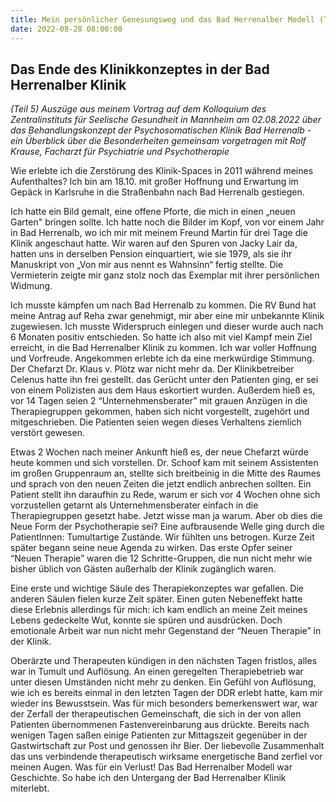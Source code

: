 ```yaml
---
title: Mein persönlicher Genesungsweg und das Bad Herrenalber Modell (Teil 5)
date: 2022-08-28 08:00:00
---
```


## Das Ende des Klinikkonzeptes in der Bad Herrenalber Klinik

_(Teil 5) Auszüge aus meinem Vortrag auf dem Kolloquium des Zentralinstituts für Seelische Gesundheit in Mannheim am 02.08.2022 über das Behandlungskonzept der Psychosomatischen Klinik Bad Herrenalb - ein Überblick über die Besonderheiten gemeinsam vorgetragen mit Rolf Krause, Facharzt für Psychiatrie und Psychotherapie_

Wie erlebte ich die Zerstörung des Klinik-Spaces in 2011 während meines Aufenthaltes?
Ich bin am 18.10. mit großer Hoffnung und Erwartung im Gepäck in Karlsruhe in die Straßenbahn nach Bad Herrenalb gestiegen.

Ich hatte ein Bild gemalt, eine offene Pforte, die mich in einen „neuen Garten" bringen sollte. Ich hatte noch die Bilder im Kopf, von vor einem Jahr in Bad Herrenalb, wo ich mir mit meinem Freund Martin für drei Tage die Klinik angeschaut hatte. Wir waren auf den Spuren von Jacky Lair da, hatten uns in derselben Pension einquartiert, wie sie 1979, als sie ihr Manuskript von „Von mir aus nennt es Wahnsinn“ fertig stellte. Die Vermieterin zeigte mir ganz stolz noch das Exemplar mit ihrer persönlichen Widmung.

Ich musste kämpfen um nach Bad Herrenalb zu kommen. Die RV Bund hat meine Antrag auf Reha zwar genehmigt, mir aber eine mir unbekannte Klinik zugewiesen. Ich musste Widerspruch einlegen und dieser wurde auch nach 6 Monaten positiv entschieden. So hatte ich also mit viel Kampf mein Ziel erreicht, in die Bad Herrenalber Klinik zu kommen. Ich war voller Hoffnung und Vorfreude. Angekommen erlebte ich da eine merkwürdige Stimmung. Der Chefarzt Dr. Klaus v. Plötz war nicht mehr da. Der Klinikbetreiber Celenus hatte ihn frei gestellt. das Gerücht unter den Patienten ging, er sei von einem Polizisten aus dem Haus eskortiert wurden. Außerdem hieß es, vor 14 Tagen seien 2 “Unternehmensberater” mit grauen Anzügen in die Therapiegruppen gekommen, haben sich nicht vorgestellt,  zugehört und mitgeschrieben. Die Patienten seien wegen dieses Verhaltens ziemlich verstört gewesen.

Etwas 2 Wochen nach meiner Ankunft hieß es, der neue Chefarzt würde heute kommen und sich vorstellen. Dr. Schoof kam mit seinem Assistenten im großen Gruppenraum an, stellte sich breitbeinig in die Mitte des Raumes und sprach von den neuen Zeiten die jetzt endlich anbrechen sollten. Ein Patient stellt ihn daraufhin zu Rede, warum er sich vor 4 Wochen ohne sich vorzustellen getarnt als Unternehmensberater einfach in die Therapiegruppen gesetzt habe. Jetzt wisse man ja warum. Aber ob dies die Neue Form der Psychotherapie sei? Eine aufbrausende Welle ging durch die PatientInnen: Tumultartige Zustände. Wir fühlten uns betrogen.
Kurze Zeit später begann seine neue Agenda zu wirken. Das erste Opfer seiner “Neuen Therapie” waren die 12 Schritte-Gruppen, die nun nicht mehr wie bisher üblich von Gästen außerhalb der Klinik zugänglich waren.  

Eine erste und wichtige Säule des Therapiekonzeptes war gefallen. Die anderen Säulen fielen kurze Zeit später. Einen guten Nebeneffekt hatte diese Erlebnis allerdings für mich: ich kam endlich an meine Zeit meines Lebens gedeckelte Wut, konnte sie spüren und ausdrücken. Doch emotionale Arbeit war nun nicht mehr Gegenstand der “Neuen Therapie” in der Klinik.

Oberärzte und Therapeuten kündigen in den nächsten Tagen fristlos, alles war in Tumult und Auflösung. An einen geregelten Therapiebetrieb war unter diesen Umständen nicht mehr zu denken. Ein Gefühl von Auflösung, wie ich es bereits einmal in den letzten Tagen der DDR erlebt hatte, kam mir wieder ins Bewusstsein. Was für mich besonders bemerkenswert war, war der Zerfall der therapeutischen Gemeinschaft, die sich in der von allen Patienten übernommenen Fastenvereinbarung aus drückte. Bereits nach wenigen Tagen saßen einige Patienten zur Mittagszeit gegenüber in der Gastwirtschaft zur Post und genossen ihr Bier. Der liebevolle Zusammenhalt das uns verbindende therapeutisch wirksame energetische Band zerfiel vor meinen Augen. Was für ein Verlust! Das Bad Herrenalber Modell war Geschichte. So habe ich den Untergang der Bad Herrenalber Klinik miterlebt.
